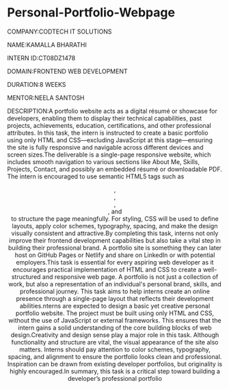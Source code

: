 # Personal-Portfolio-Webpage

COMPANY:CODTECH IT SOLUTIONS

NAME:KAMALLA BHARATHI

INTERN ID:CT08DZ1478

DOMAIN:FRONTEND WEB DEVELOPMENT

DURATION:8 WEEKS

MENTOR:NEELA SANTOSH

DESCRIPTION:A portfolio website acts as a digital résumé or showcase for developers, enabling them to display their technical capabilities, past projects, achievements, education, certifications, and other professional attributes. In this task, the intern is instructed to create a basic portfolio using only HTML and CSS—excluding JavaScript at this stage—ensuring the site is fully responsive and navigable across different devices and screen sizes.The deliverable is a single-page responsive website, which includes smooth navigation to various sections like About Me, Skills, Projects, Contact, and possibly an embedded résumé or downloadable PDF. The intern is encouraged to use semantic HTML5 tags such as <header>, <nav>, <section>, <article>, and <footer> to structure the page meaningfully. For styling, CSS will be used to define layouts, apply color schemes, typography, spacing, and make the design visually consistent and attractive.By completing this task, interns not only improve their frontend development capabilities but also take a vital step in building their professional brand. A portfolio site is something they can later host on GitHub Pages or Netlify and share on LinkedIn or with potential employers.This task is essential for every aspiring web developer as it encourages practical implementation of HTML and CSS to create a well-structured and responsive web page. A portfolio is not just a collection of work, but also a representation of an individual's personal brand, skills, and professional journey. This task aims to help interns create an online presence through a single-page layout that reflects their development abilities.nterns are expected to design a basic yet creative personal portfolio website. The project must be built using only HTML and CSS, without the use of JavaScript or external frameworks. This ensures that the intern gains a solid understanding of the core building blocks of web design.Creativity and design sense play a major role in this task. Although functionality and structure are vital, the visual appearance of the site also matters. Interns should pay attention to color schemes, typography, spacing, and alignment to ensure the portfolio looks clean and professional. Inspiration can be drawn from existing developer portfolios, but originality is highly encouraged.In summary, this task is a critical step toward building a developer’s professional portfolio

